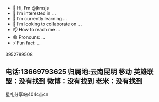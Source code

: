 - 👋 Hi, I’m @jkmsjs
- 👀 I’m interested in ...
- 🌱 I’m currently learning ...
- 💞️ I’m looking to collaborate on ...
- 📫 How to reach me ...
- 😄 Pronouns: ...
- ⚡ Fun fact: ...

<!---
jkmsjs/jkmsjs is a ✨ special ✨ repository because its `README.md` (this file) appears on your GitHub profile.
You can click the Preview link to take a look at your changes.
--->3952789508
电话:13669793625
归属地:云南昆明 移动
英雄联盟：没有找到
微博：没有找到
老米：没有找到
--------------------------
星礼分享站404c点cn
